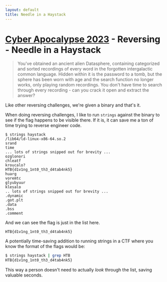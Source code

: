 ```yaml
---
layout: default
title: Needle in a Haystack
---
```


# [Cyber Apocalypse 2023](index.md) - Reversing - Needle in a Haystack

> You've obtained an ancient alien Datasphere, containing categorized and sorted recordings of every word in the forgotten intergalactic common language. Hidden within it is the password to a tomb, but the sphere has been worn with age and the search function no longer works, only playing random recordings. You don't have time to search through every recording - can you crack it open and extract the answer?

Like other reversing challenges, we're given a binary and that's it.

When doing reversing challenges, I like to run `strings` against the binary to see if the flag happens to be visible there. If it is, it can save me a ton of time trying to reverse engineer code.

```
$ strings haystack
/lib64/ld-linux-x86-64.so.2
srand
time
... lots of strings snipped out for brevity ...
ozglonori
chleatf
kroucalo?
HTB{d1v1ng_1nt0_th3_d4tab4nk5}
huarg
voremtc
glyubyuur
klesalo
.. lots of strings snipped out for brevity ...
.dynamic
.got.plt
.data
.bss
.comment
```

And we can see the flag is just in the list here.

```
HTB{d1v1ng_1nt0_th3_d4tab4nk5}
```

A potentially time-saving addition to running strings in a CTF where you know the format of the flags would be:

```sh
$ strings haystack | grep HTB
HTB{d1v1ng_1nt0_th3_d4tab4nk5}
```
This way a person doesn't need to actually _look_ through the list, saving valuable seconds.
